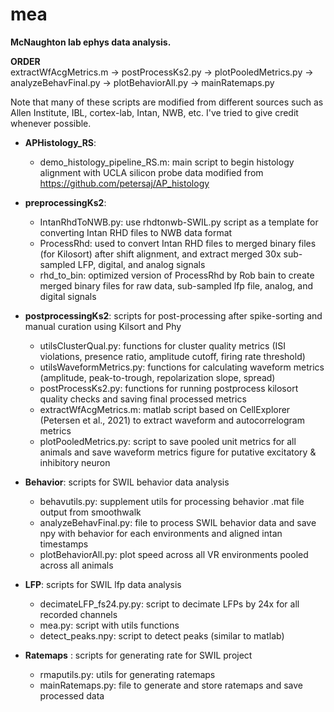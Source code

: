 # mea
**McNaughton lab ephys data analysis.** 

**ORDER** \
extractWfAcgMetrics.m -> postProcessKs2.py -> plotPooledMetrics.py -> analyzeBehavFinal.py -> plotBehaviorAll.py -> mainRatemaps.py

Note that many of these scripts are modified from different sources such as Allen Institute, IBL, cortex-lab, Intan, NWB, etc. I've tried to give credit whenever possible.


* **APHistology_RS**:
  * demo_histology_pipeline_RS.m: main script to begin histology alignment with UCLA silicon probe data modified from https://github.com/petersaj/AP_histology
  
* **preprocessingKs2**:
  * IntanRhdToNWB.py: use rhdtonwb-SWIL.py script as a template for converting Intan RHD files to NWB data format
  * ProcessRhd: used to convert Intan RHD files to merged binary files (for Kilosort) after shift alignment, and extract merged 30x sub-sampled LFP, digital, and analog signals
  * rhd_to_bin: optimized version of ProcessRhd by Rob bain to create merged binary files for raw data, sub-sampled lfp file, analog, and digital signals
    
* **postprocessingKs2**: scripts for post-processing after spike-sorting and manual curation using Kilsort and Phy
  * utilsClusterQual.py: functions for cluster quality metrics (ISI violations, presence ratio, amplitude cutoff, firing rate threshold)
  * utilsWaveformMetrics.py: functions for calculating waveform metrics (amplitude, peak-to-trough, repolarization slope, spread)
  * postProcessKs2.py: functions for running postprocess kilosort quality checks and saving final processed metrics
  * extractWfAcgMetrics.m: matlab script based on CellExplorer (Petersen et al., 2021) to extract waveform and autocorrelogram metrics
  * plotPooledMetrics.py: script to save pooled unit metrics for all animals and save waveform metrics figure for putative excitatory & inhibitory neuron
    
* **Behavior**: scripts for SWIL behavior data analysis
  * behavutils.py: supplement utils for processing behavior .mat file output from smoothwalk
  * analyzeBehavFinal.py: file to process SWIL behavior data and save npy with behavior for each environments and aligned intan timestamps
  * plotBehaviorAll.py: plot speed across all VR environments pooled across all animals

* **LFP**: scripts for SWIL lfp data analysis
  * decimateLFP_fs24.py.py: script to decimate LFPs by 24x for all recorded channels
  * mea.py: script with utils functions
  * detect_peaks.npy: script to detect peaks (similar to matlab)

* **Ratemaps** : scripts for generating rate for SWIL project
  * rmaputils.py: utils for generating ratemaps
  * mainRatemaps.py: file to generate and store ratemaps and save processed data
